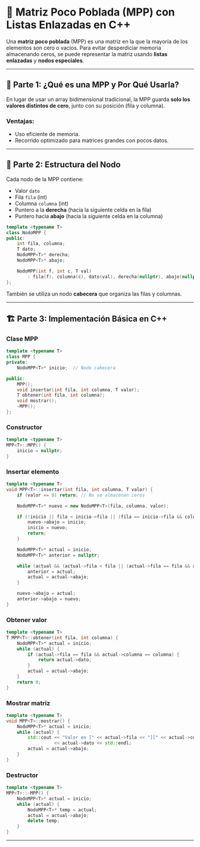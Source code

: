 
# 🧠 Matriz Poco Poblada (MPP) con Listas Enlazadas en C++

Una **matriz poco poblada** (MPP) es una matriz en la que la mayoría de los elementos son cero o vacíos. Para evitar desperdiciar memoria almacenando ceros, se puede representar la matriz usando **listas enlazadas** y **nodos especiales**.

---

## 📌 Parte 1: ¿Qué es una MPP y Por Qué Usarla?

En lugar de usar un array bidimensional tradicional, la MPP guarda **solo los valores distintos de cero**, junto con su posición (fila y columna).

### Ventajas:
- Uso eficiente de memoria.
- Recorrido optimizado para matrices grandes con pocos datos.

---

## 🧱 Parte 2: Estructura del Nodo

Cada nodo de la MPP contiene:

- Valor `dato`
- Fila `fila` (int)
- Columna `columna` (int)
- Puntero a la **derecha** (hacia la siguiente celda en la fila)
- Puntero hacia **abajo** (hacia la siguiente celda en la columna)

```cpp
template <typename T>
class NodoMPP {
public:
    int fila, columna;
    T dato;
    NodoMPP<T>* derecha;
    NodoMPP<T>* abajo;

    NodoMPP(int f, int c, T val)
        : fila(f), columna(c), dato(val), derecha(nullptr), abajo(nullptr) {}
};
```

También se utiliza un nodo **cabecera** que organiza las filas y columnas.

---

## 🏗 Parte 3: Implementación Básica en C++

### Clase MPP

```cpp
template <typename T>
class MPP {
private:
    NodoMPP<T>* inicio;  // Nodo cabecera

public:
    MPP();
    void insertar(int fila, int columna, T valor);
    T obtener(int fila, int columna);
    void mostrar();
    ~MPP();
};
```

### Constructor

```cpp
template <typename T>
MPP<T>::MPP() {
    inicio = nullptr;
}
```

### Insertar elemento

```cpp
template <typename T>
void MPP<T>::insertar(int fila, int columna, T valor) {
    if (valor == 0) return; // No se almacenan ceros

    NodoMPP<T>* nuevo = new NodoMPP<T>(fila, columna, valor);

    if (!inicio || fila < inicio->fila || (fila == inicio->fila && columna < inicio->columna)) {
        nuevo->abajo = inicio;
        inicio = nuevo;
        return;
    }

    NodoMPP<T>* actual = inicio;
    NodoMPP<T>* anterior = nullptr;

    while (actual && (actual->fila < fila || (actual->fila == fila && actual->columna < columna))) {
        anterior = actual;
        actual = actual->abajo;
    }

    nuevo->abajo = actual;
    anterior->abajo = nuevo;
}
```

### Obtener valor

```cpp
template <typename T>
T MPP<T>::obtener(int fila, int columna) {
    NodoMPP<T>* actual = inicio;
    while (actual) {
        if (actual->fila == fila && actual->columna == columna) {
            return actual->dato;
        }
        actual = actual->abajo;
    }
    return 0;
}
```

### Mostrar matriz

```cpp
template <typename T>
void MPP<T>::mostrar() {
    NodoMPP<T>* actual = inicio;
    while (actual) {
        std::cout << "Valor en [" << actual->fila << "][" << actual->columna << "]: "
                  << actual->dato << std::endl;
        actual = actual->abajo;
    }
}
```

### Destructor

```cpp
template <typename T>
MPP<T>::~MPP() {
    NodoMPP<T>* actual = inicio;
    while (actual) {
        NodoMPP<T>* temp = actual;
        actual = actual->abajo;
        delete temp;
    }
}
```

---

